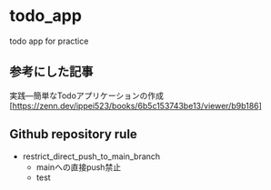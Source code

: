 # todo_app

todo app for practice

## 参考にした記事

実践—簡単なTodoアプリケーションの作成[https://zenn.dev/ippei523/books/6b5c153743be13/viewer/b9b186]

## Github repository rule

- restrict_direct_push_to_main_branch
  - mainへの直接push禁止
  - test
